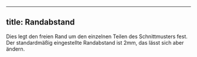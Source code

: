 ***

## title: Randabstand

Dies legt den freien Rand um den einzelnen Teilen des Schnittmusters fest. Der standardmäßig eingestellte Randabstand ist 2mm, das lässt sich aber ändern.
